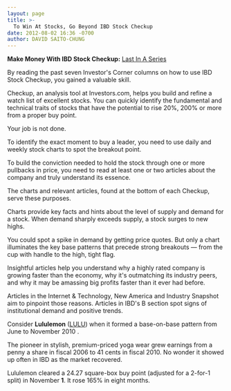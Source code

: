 ```yaml
---
layout: page
title: >-
  To Win At Stocks, Go Beyond IBD Stock Checkup
date: 2012-08-02 16:36 -0700
author: DAVID SAITO-CHUNG
---
```





**Make Money With IBD Stock Checkup:** [Last In A Series](http://news.investors.com/specialreport/618220/201207251420/make-money-with-ibd-stock-checkup.aspx)

  

By reading the past seven Investor's Corner columns on how to use IBD Stock Checkup, you gained a valuable skill.

  

Checkup, an analysis tool at Investors.com, helps you build and refine a watch list of excellent stocks. You can quickly identify the fundamental and technical traits of stocks that have the potential to rise 20%, 200% or more from a proper buy point.

  

Your job is not done.

  

To identify the exact moment to buy a leader, you need to use daily and weekly stock charts to spot the breakout point.

  

To build the conviction needed to hold the stock through one or more pullbacks in price, you need to read at least one or two articles about the company and truly understand its essence.

  

The charts and relevant articles, found at the bottom of each Checkup, serve these purposes.

  

Charts provide key facts and hints about the level of supply and demand for a stock. When demand sharply exceeds supply, a stock surges to new highs.

  

You could spot a spike in demand by getting price quotes. But only a chart illuminates the key base patterns that precede strong breakouts — from the cup with handle to the high, tight flag.

  

Insightful articles help you understand why a highly rated company is growing faster than the economy, why it's outmatching its industry peers, and why it may be amassing big profits faster than it ever had before.

  

Articles in the Internet & Technology, New America and Industry Snapshot aim to pinpoint those reasons. Articles in IBD's B section spot signs of institutional demand and positive trends.

  

Consider **Lululemon** ([LULU](https://research.investors.com/quote.aspx?symbol=LULU)) when it formed a base-on-base pattern from June to November 2010 .

  

The pioneer in stylish, premium-priced yoga wear grew earnings from a penny a share in fiscal 2006 to 41 cents in fiscal 2010. No wonder it showed up often in IBD as the market recovered.

  

Lululemon cleared a 24.27 square-box buy point (adjusted for a 2-for-1 split) in November **1**. It rose 165% in eight months.




